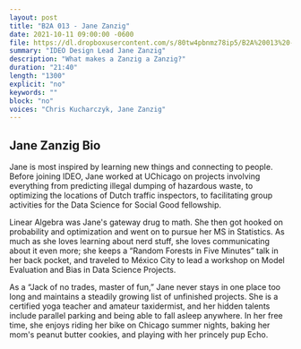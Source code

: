 ```yaml
---
layout: post
title: "B2A 013 - Jane Zanzig"
date: 2021-10-11 09:00:00 -0600
file: https://dl.dropboxusercontent.com/s/80tw4pbnmz78ip5/B2A%20013%20-%20Jane%20Zanzig.mp3
summary: "IDEO Design Lead Jane Zanzig"
description: "What makes a Zanzig a Zanzig?"
duration: "21:40"
length: "1300"
explicit: "no"
keywords: ""
block: "no"
voices: "Chris Kucharczyk, Jane Zanzig"
---
```


## Jane Zanzig Bio

Jane is most inspired by learning new things and connecting to people. Before joining IDEO, Jane worked at UChicago on projects involving everything from predicting illegal dumping of hazardous waste, to optimizing the locations of Dutch traffic inspectors, to facilitating group activities for the Data Science for Social Good fellowship.

Linear Algebra was Jane's gateway drug to math. She then got hooked on probability and optimization and went on to pursue her MS in Statistics. As much as she loves learning about nerd stuff, she loves communicating about it even more; she keeps a “Random Forests in Five Minutes” talk in her back pocket, and traveled to México City to lead a workshop on Model Evaluation and Bias in Data Science Projects.

As a “Jack of no trades, master of fun,” Jane never stays in one place too long and maintains a steadily growing list of unfinished projects. She is a certified yoga teacher and amateur taxidermist, and her hidden talents include parallel parking and being able to fall asleep anywhere. In her free time, she enjoys riding her bike on Chicago summer nights, baking her mom's peanut butter cookies, and playing with her princely pup Echo.
